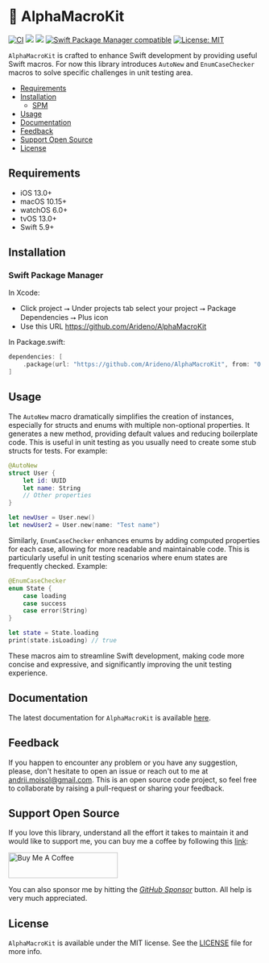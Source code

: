 # 🐺 AlphaMacroKit

[![CI](https://github.com/Arideno/AlphaMacroKit/workflows/CI/badge.svg)](https://actions-badge.atrox.dev/Arideno/AlphaMacroKit/goto)
[![](https://img.shields.io/endpoint?url=https%3A%2F%2Fswiftpackageindex.com%2Fapi%2Fpackages%2FArideno%2FAlphaMacroKit%2Fbadge%3Ftype%3Dswift-versions)](https://swiftpackageindex.com/Arideno/AlphaMacroKit)
[![](https://img.shields.io/endpoint?url=https%3A%2F%2Fswiftpackageindex.com%2Fapi%2Fpackages%2FArideno%2FAlphaMacroKit%2Fbadge%3Ftype%3Dplatforms)](https://swiftpackageindex.com/Arideno/AlphaMacroKit)
[![Swift Package Manager compatible](https://img.shields.io/badge/Swift%20Package%20Manager-compatible-brightgreen.svg)](https://github.com/apple/swift-package-manager)
[![License: MIT](https://img.shields.io/badge/License-MIT-yellow.svg)](https://opensource.org/licenses/MIT)

`AlphaMacroKit` is crafted to enhance Swift development by providing useful Swift macros. For now this library introduces `AutoNew` and `EnumCaseChecker` macros to solve specific challenges in unit testing area.

- [Requirements](#requirements)
- [Installation](#installation)
  - [SPM](#swift-package-manager)
- [Usage](#usage)
- [Documentation](#documentation)
- [Feedback](#feedback)
- [Support Open Source](#support-open-source)
- [License](#license)

## Requirements

- iOS 13.0+
- macOS 10.15+
- watchOS 6.0+
- tvOS 13.0+
- Swift 5.9+

## Installation

### Swift Package Manager

In Xcode:

- Click project ⭢ Under projects tab select your project ⭢ Package Dependencies ⭢ Plus icon
- Use this URL https://github.com/Arideno/AlphaMacroKit

In Package.swift:

```swift
dependencies: [
    .package(url: "https://github.com/Arideno/AlphaMacroKit", from: "0.1.0")
]
```

## Usage

The `AutoNew` macro dramatically simplifies the creation of instances, especially for structs and enums with multiple non-optional properties. It generates a new method, providing default values and reducing boilerplate code. This is useful in unit testing as you usually need to create some stub structs for tests. For example:

```swift
@AutoNew
struct User {
    let id: UUID
    let name: String
    // Other properties
}

let newUser = User.new()
let newUser2 = User.new(name: "Test name")
```

Similarly, `EnumCaseChecker` enhances enums by adding computed properties for each case, allowing for more readable and maintainable code. This is particularly useful in unit testing scenarios where enum states are frequently checked. Example:

```swift
@EnumCaseChecker
enum State {
    case loading
    case success
    case error(String)
}

let state = State.loading
print(state.isLoading) // true
```

These macros aim to streamline Swift development, making code more concise and expressive, and significantly improving the unit testing experience.

## Documentation

The latest documentation for `AlphaMacroKit` is available
[here](https://swiftpackageindex.com/Arideno/AlphaMacroKit/main/documentation/alphamacrokit).

## Feedback

If you happen to encounter any problem or you have any suggestion, please, don't hesitate to open an issue or reach out to me at [andrii.moisol@gmail.com](mailto:andrii.moisol@gmail.com).
This is an open source code project, so feel free to collaborate by raising a pull-request or sharing your feedback.

## Support Open Source

If you love this library, understand all the effort it takes to maintain it and would like to support me, you can buy me a coffee by following this [link](https://www.buymeacoffee.com/andriimoisol):

<a href="https://www.buymeacoffee.com/andriimoisol" target="_blank"><img src="https://cdn.buymeacoffee.com/buttons/default-orange.png" alt="Buy Me A Coffee" style="height: 51px !important;width: 217px !important;" ></a>

You can also sponsor me by hitting the [_GitHub Sponsor_](https://github.com/sponsors/Arideno) button. All help is very much appreciated.

## License

`AlphaMacroKit` is available under the MIT license. See the [LICENSE](/LICENSE) file for more info.
